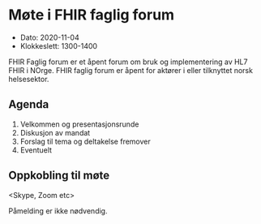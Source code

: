 # Møte i FHIR faglig forum

* Dato: 2020-11-04
* Klokkeslett: 1300-1400

FHIR Faglig forum er et åpent forum om bruk og implementering av HL7 FHIR i NOrge. FHIR faglig forum er åpent for aktører i eller tilknyttet norsk helsesektor.

## Agenda

1. Velkommen og presentasjonsrunde
2. Diskusjon av mandat
3. Forslag til tema og deltakelse fremover
4. Eventuelt

## Oppkobling til møte

<Skype, Zoom etc>	

Påmelding er ikke nødvendig. 
